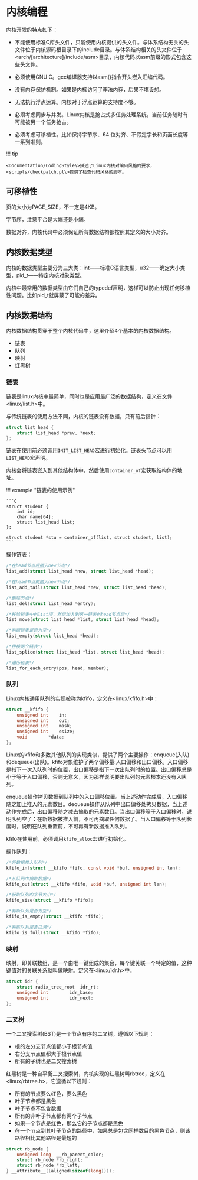 # 内核编程

内核开发的特点如下：

- 不能使用标准C库头文件，只能使用内核提供的头文件。与体系结构无关的头文件位于内核源码根目录下的include目录。与体系结构相关的头文件位于<arch/[architecture]/include/asm\>目录，内核代码以asm前缀的形式包含这些头文件。

- 必须使用GNU C。gcc编译器支持以asm()指令开头嵌入汇编代码。

- 没有内存保护机制。如果是内核访问了非法内存，后果不堪设想。

- 无法执行浮点运算。内核对于浮点运算的支持度不够。

- 必须考虑同步与并发。Linux内核是抢占式多任务处理系统，当前任务随时有可能被另一个任务抢占。

- 必须考虑可移植性。比如保持字节序、64 位对齐、不假定字长和页面长度等一系列准则。

!!! tip

    <Documentation/CodingStyle\>描述了Linux内核对编码风格的要求，<scripts/checkpatch.pl\>提供了检查代码风格的脚本。

## 可移植性

页的大小为PAGE_SIZE，不一定是4KB。

字节序，注意平台是大端还是小端。

数据对齐，内核代码中必须保证所有数据结构都按照其定义的大小对齐。

## 内核数据类型

内核的数据类型主要分为三大类：int——标准C语言类型，u32——确定大小类型，pid_t——特定内核对象类型。

内核中最常用的数据类型由它们自己的typedef声明，这样可以防止出现任何移植性问题。比如pid_t就屏蔽了可能的差异。

## 内核数据结构

内核数据结构贯穿于整个内核代码中，这里介绍4个基本的内核数据结构。

- 链表
- 队列
- 映射
- 红黑树

### 链表

链表是linux内核中最简单，同时也是应用最广泛的数据结构，定义在文件<linux/list.h\>中。

与传统链表的使用方法不同，内核的链表没有数据，只有前后指针：

```C 
struct list_head {
    struct list_head *prev, *next;
};
```

链表在使用前必须调用`INIT_LIST_HEAD`宏进行初始化。链表头节点可以用`LIST_HEAD`宏声明。

内核会将链表嵌入到其他结构体中，然后使用`container_of`宏获取结构体的地址。

!!! example "链表的使用示例"

    ```C
    struct student {
        int id;
        char name[64];
        struct list_head list;
    };

    struct student *stu = container_of(list, struct student, list);
    ```

操作链表：

```C
/*在head节点后插入new节点*/
list_add(struct list_head *new, struct list_head *head);

/*在head节点前插入new节点*/
list_add_tail(struct list_head *new, struct list_head *head);

/*删除节点*/
list_del(struct list_head *entry);

/*移除链表中的list项，然后加入到另一链表的head节点后*/
list_move(struct list_head *list, struct list_head *head);

/*判断链表是否为空*/
list_empty(struct list_head *head);

/*拼接两个链表*/
list_splice(struct list_head *list, struct list_head *head);

/*遍历链表*/
list_for_each_entry(pos, head, member);
```

### 队列

Linux内核通用队列的实现被称为kfifo，定义在<linux/kfifo.h\>中：

```C
struct __kfifo {
	unsigned int	in;
	unsigned int	out;
	unsigned int	mask;
	unsigned int	esize;
	void		*data;
};
```

Linux的kfifo和多数其他队列的实现类似，提供了两个主要操作：enqueue(入队)和dequeue(出队)。kfifo对象维护了两个偏移量:人口偏移和出口偏移。入口偏移是指下一次入队列时的位置，出口偏移是指下一次出队列时的位置。出口偏移总是小于等于入口偏移，否则无意义，因为那样说明要出队列的元素根本还没有入队列。

enqueue操作拷贝数据到队列中的入口偏移位置。当上述动作完成后，入口偏移随之加上推入的元素数目。dequeue操作从队列中出口偏移处拷贝数据，当上述动作完成后，出口偏移随之减去摘取的元素数目。当出口偏移等于入口偏移时，说明队列空了：在新数据被推入前，不可再摘取任何数据了。当入口偏移等于队列长度时，说明在队列重置前，不可再有新数据推入队列。

kfifo在使用前，必须调用`kfifo_alloc`宏进行初始化。

操作队列：

```C
/*将数据推入队列*/
kfifo_in(struct __kfifo *fifo, const void *buf, unsigned int len);

/*从队列中摘取数据*/
kfifo_out(struct __kfifo *fifo, void *buf, unsigned int len);

/*获取队列的字节大小*/
kfifo_size(struct __kfifo *fifo);

/*判断队列是否为空*/
kfifo_is_empty(struct __kfifo *fifo);

/*判断队列是否已满*/
kfifo_is_full(struct __kfifo *fifo);
```

### 映射

映射，即关联数组，是一个由唯一键组成的集合，每个键关联一个特定的值，这种键值对的关联关系就叫做映射。定义在<linux/idr.h\>中。

```C
struct idr {
	struct radix_tree_root	idr_rt;
	unsigned int		idr_base;
	unsigned int		idr_next;
};
```

### 二叉树

一个二叉搜索树(BST)是一个节点有序的二叉树，遵循以下规则：

- 根的左分支节点值都小于根节点值
- 右分支节点值都大于根节点值
- 所有的子树也是二叉搜索树

红黑树是一种自平衡二叉搜索树，内核实现的红黑树叫rbtree，定义在<linux/rbtree.h\>，它遵循以下规则：

- 所有的节点要么红色，要么黑色
- 叶子节点都是黑色
- 叶子节点不包含数据
- 所有的非叶子节点都有两个子节点
- 如果一个节点是红色，那么它的子节点都是黑色
- 在一个节点到其叶子节点的路径中，如果总是包含同样数目的黑色节点，则该路径相比其他路径是最短的

```C
struct rb_node {
	unsigned long  __rb_parent_color;
	struct rb_node *rb_right;
	struct rb_node *rb_left;
} __attribute__((aligned(sizeof(long))));
```




